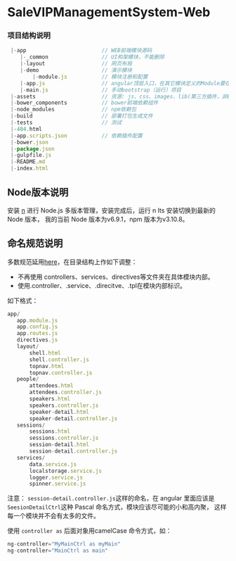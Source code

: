# SaleVIPManagementSystem-Web
### 项目结构说明
```javascript
 |-app                        // WEB前端模块源码
    |-_common                 // UI构架模块，不能删除
    |-layout                  // 网页布局
    |-demo                    // 演示模块
        |-module.js           // 模块注册和配置
    |-app.js                  // angular顶层入口，在其它模块定义的Module要在这里注入
    |-main.js                 // 手动bootstrap（运行）项目
 |-assets                     // 资源: js、css、images、lib(第三方插件，非Bower和npm)
 |-bower_components           // bower前端依赖组件
 |-node_modules               // npm依赖包
 |-build                      // 部署打包生成文件
 |-tests                      // 测试
 |-404.html
 |-app.scripts.json           // 依赖插件配置
 |-bower.json                 
 |-package.json                 
 |-gulpfile.js                
 |-README.md                               
 |-index.html 
```
## Node版本说明
安装 [n](https://github.com/tj/n) 进行 Node.js 多版本管理，安装完成后，运行 n lts 安装切换到最新的 Node 版本，
我的当前 Node 版本为v6.9.1，npm 版本为v3.10.8。

## 命名规范说明
多数规范延用[here](http://www.yuyanping.com/Front_End/front_end_team_development_style/)，在目录结构上作如下调整：
 
 * 不再使用 controllers、services、directives等文件夹在具体模块内部。
 * 使用.controller、.service、.direcitve、.tpl在模块内部标识。

 如下格式：
 ```javascript
app/
    app.module.js
    app.config.js
    app.routes.js
    directives.js
    layout/
        shell.html      
        shell.controller.js
        topnav.html      
        topnav.controller.js       
    people/
        attendees.html
        attendees.controller.js  
        speakers.html
        speakers.controller.js
        speaker-detail.html
        speaker-detail.controller.js
    sessions/
        sessions.html      
        sessions.controller.js
        session-detail.html
        session-detail.controller.js  
    services/       
        data.service.js  
        localstorage.service.js
        logger.service.js   
        spinner.service.js
 ```
注意： `session-detail.controller.js`这样的命名，在 angular 里面应该是`SeesionDetailCtrl`这种 Pascal 命名方式，模块应该尽可能的小和高内聚，
这样每一个模块并不会有太多的文件。

使用 `controller as` 后面对象用camelCase 命令方式，如：
```javascript
ng-controller="MyMainCtrl as myMain"
ng-controller="MainCtrl as main"
```